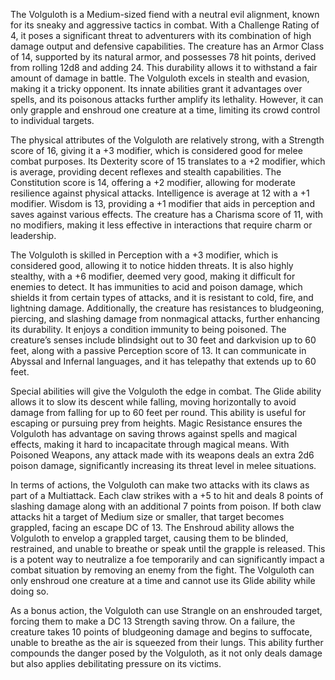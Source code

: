 The Volguloth is a Medium-sized fiend with a neutral evil alignment, known for its sneaky and aggressive tactics in combat. With a Challenge Rating of 4, it poses a significant threat to adventurers with its combination of high damage output and defensive capabilities. The creature has an Armor Class of 14, supported by its natural armor, and possesses 78 hit points, derived from rolling 12d8 and adding 24. This durability allows it to withstand a fair amount of damage in battle. The Volguloth excels in stealth and evasion, making it a tricky opponent. Its innate abilities grant it advantages over spells, and its poisonous attacks further amplify its lethality. However, it can only grapple and enshroud one creature at a time, limiting its crowd control to individual targets.

The physical attributes of the Volguloth are relatively strong, with a Strength score of 16, giving it a +3 modifier, which is considered good for melee combat purposes. Its Dexterity score of 15 translates to a +2 modifier, which is average, providing decent reflexes and stealth capabilities. The Constitution score is 14, offering a +2 modifier, allowing for moderate resilience against physical attacks. Intelligence is average at 12 with a +1 modifier. Wisdom is 13, providing a +1 modifier that aids in perception and saves against various effects. The creature has a Charisma score of 11, with no modifiers, making it less effective in interactions that require charm or leadership. 

The Volguloth is skilled in Perception with a +3 modifier, which is considered good, allowing it to notice hidden threats. It is also highly stealthy, with a +6 modifier, deemed very good, making it difficult for enemies to detect. It has immunities to acid and poison damage, which shields it from certain types of attacks, and it is resistant to cold, fire, and lightning damage. Additionally, the creature has resistances to bludgeoning, piercing, and slashing damage from nonmagical attacks, further enhancing its durability. It enjoys a condition immunity to being poisoned. The creature’s senses include blindsight out to 30 feet and darkvision up to 60 feet, along with a passive Perception score of 13. It can communicate in Abyssal and Infernal languages, and it has telepathy that extends up to 60 feet.

Special abilities will give the Volguloth the edge in combat. The Glide ability allows it to slow its descent while falling, moving horizontally to avoid damage from falling for up to 60 feet per round. This ability is useful for escaping or pursuing prey from heights. Magic Resistance ensures the Volguloth has advantage on saving throws against spells and magical effects, making it hard to incapacitate through magical means. With Poisoned Weapons, any attack made with its weapons deals an extra 2d6 poison damage, significantly increasing its threat level in melee situations.

In terms of actions, the Volguloth can make two attacks with its claws as part of a Multiattack. Each claw strikes with a +5 to hit and deals 8 points of slashing damage along with an additional 7 points from poison. If both claw attacks hit a target of Medium size or smaller, that target becomes grappled, facing an escape DC of 13. The Enshroud ability allows the Volguloth to envelop a grappled target, causing them to be blinded, restrained, and unable to breathe or speak until the grapple is released. This is a potent way to neutralize a foe temporarily and can significantly impact a combat situation by removing an enemy from the fight. The Volguloth can only enshroud one creature at a time and cannot use its Glide ability while doing so. 

As a bonus action, the Volguloth can use Strangle on an enshrouded target, forcing them to make a DC 13 Strength saving throw. On a failure, the creature takes 10 points of bludgeoning damage and begins to suffocate, unable to breathe as the air is squeezed from their lungs. This ability further compounds the danger posed by the Volguloth, as it not only deals damage but also applies debilitating pressure on its victims.